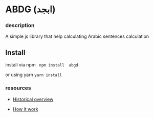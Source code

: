 # ABDG  (ابجد)
### description
A simple js library that help calculating Arabic sentences calculation

## Install 
install via npm 
``` npm install  abgd```

or using yarn
``` yarn install ```

### resources
 - [Historical overview]()
 
 - [How it work](https://www.youtube.com/watch?v=ljqKaHLFvL0)
 
### 
